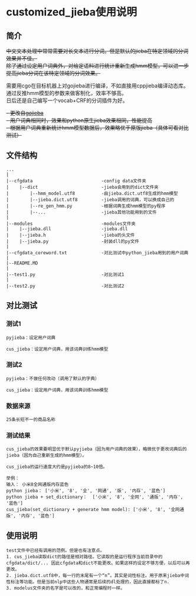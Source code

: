 # customized_jieba使用说明

## 简介
~~中文文本处理中常常需要对长文本进行分词。但是默认的jieba在特定领域的分词效果并不佳。  
除了通过设定用户词典外，对给定语料进行统计重新生成hmm模型，可以进一步提高jieba分词在该特定领域的分词效果。~~  

需要用cgo在目标机器上对gojieba进行编译，不如直接用cppjieba编译动态库。  
通过反推hmm模型的参数来做客制化，效率不够高。  
日后还是自己编写一个vocab+CRF的分词插件为好。  
  
~~- 更改自[gojieba](https://github.com/yanyiwu/gojieba)~~  
~~- 用户词典相同时，效果和python原生jieba效果相同，性能提高~~  
~~- 根据用户词典重新统计hmm模型数据后，效果略优于原版jieba（具体可看对比测试）~~   

## 文件结构
```
...
|
|--cfgdata                          -config data文件夹
|    |--dict                        -jieba会用到的dict文件夹
|        |--hmm_model.utf8          -由jieba.dict.utf8生成的hmm模型
|        |--jieba.dict.utf8         -jieba调用的词典，可以换成自己的
|        |--re_gen_hmm.py           -根据词典生成hmm模型的py程序
|        |--...                     -jieba其他功能用到的文件
|
|--modules                          -modules文件夹
|    |--jieba.dll                   -jieba.dll
|    |--jieba.h                     -jieba的头文件
|    |--jieba.py                    -封装dll的py文件
|
|--cfgdata_coreword.txt             -对比测试中python_jieba用到的用户词典
|
|--README.MD 
|
|--test1.py                         -对比测试1
|
|--test2.py                         -对比测试2    
```

## 对比测试

### 测试1
    pyjieba：设定用户词典

    cus_jieba：设定用户词典，用该词典训练hmm模型

### 测试2
    pyjieba：不做任何改动（调用了默认的字典）

    cus_jieba：设定用户词典，用该词典训练hmm模型

### 数据来源
    25条长短不一的商品名称

### 测试结果
    cus_jieba的效果要明显优于默认pyjieba（因为用户词典的效果），略微优于更改词典后的jieba（因为自己重新生成的hmm模型）。

    cus_jieba的运行速度大约是pyjieba的8~10倍。
    
    举例：
    输入： 小米8全网通版内存蓝色
    python jieba： ['小米', '8', '全', '网通', '版', '内存', '蓝色']
    python jieba + set_dictionary：  ['小米', '8', '全网', '通版', '内存', '蓝色']
    cus_jieba(set_dictionary + generate hmm model): ['小米', '8', '全网通版', '内存', '蓝色']
    

## 使用说明
    test文件中已经有调用的范例。但是也有注意点。
    1. cus_jieba读取dict的路径是相对路径。它读取的是运行程序当前目录中的cfgdata/dict/... 因此cfgdata和dict不能更改。如果这样的设定不够方便，以后可以再更改。
    2. jieba.dict.utf8中，每一行的末尾有一个“n”。其实是词性标注。用于原来jieba中词性标注等功能。但是当前nlp中这些人物通常是后续的dl处理的，因此直接都标了n.  
    3. modelus文件夹的名字是可以改的，和正常编程时一样。
